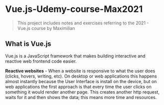 # Vue.js-Udemy-course-Max2021

> This project includes notes and exercises referring to the 2021 - Vue.js course by Maximilian 

## What is Vue.js

Vue.js is a JavaScript framework that makes building interactive and reactive web frontend code easier.

**Reactive websites** - When a website is responsive to what the user does (clicks, hovers, writing, etc). On desktop or web applications this happens almost instantly because the User Interface is install on the device, but on web applications the first approach is that every time the user clicks on something it would render another page. This creates another http request, waits for it and then shows the data; this means more time and resources. 